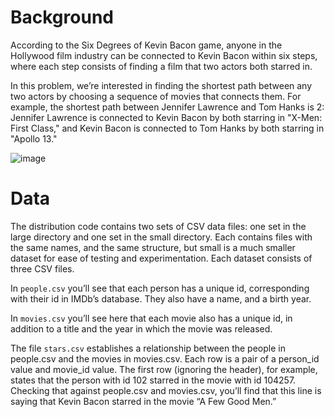 # Background 
According to the Six Degrees of Kevin Bacon game, anyone in the Hollywood film industry 
can be connected to Kevin Bacon within six steps, where each step consists of finding a film 
that two actors both starred in. 

In this problem, we’re interested in finding the shortest path between any two actors by 
choosing a sequence of movies that connects them. For example, the shortest path between 
Jennifer Lawrence and Tom Hanks is 2: Jennifer Lawrence is connected to Kevin Bacon by 
both starring in "X-Men: First Class," and Kevin Bacon is connected to Tom Hanks by both 
starring in "Apollo 13."

![image](https://github.com/user-attachments/assets/57a3b2bd-1840-4706-90cf-8c9a4557dc8a)

# Data
The distribution code contains two sets of CSV data files: one set in the large directory and 
one set in the small directory. Each contains files with the same names, and the same 
structure, but small is a much smaller dataset for ease of testing and experimentation. 
Each dataset consists of three CSV files. 

In `people.csv` you’ll see that each person has a unique id, corresponding with 
their id in IMDb’s database. They also have a name, and a birth year. 

In `movies.csv` you’ll see here that each movie also has a unique id, in 
addition to a title and the year in which the movie was released. 

The file `stars.csv` establishes a relationship between the people 
in people.csv and the movies in movies.csv. Each row is a pair of a person_id value 
and movie_id value. The first row (ignoring the header), for example, states that the person 
with id 102 starred in the movie with id 104257. Checking that 
against people.csv and movies.csv, you’ll find that this line is saying that Kevin Bacon starred 
in the movie “A Few Good Men.”
